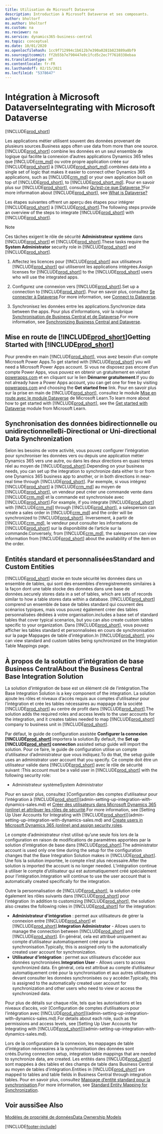 ```yaml
---
title: Utilisation de Microsoft Dataverse
description: Introduction à Microsoft Dataverse et ses composants.
author: bholtorf
ms.author: bholtorf
ms.custom: na
ms.reviewer: na
ms.service: dynamics365-business-central
ms.topic: conceptual
ms.date: 10/01/2020
ms.openlocfilehash: 1cc9f712994c1b612b7e390a0281b823889a8bf9
ms.sourcegitcommit: ff2b55b7e790447e0c1fcd5c2ec7f7610338ebaa
ms.translationtype: HT
ms.contentlocale: fr-FR
ms.lasthandoff: 02/15/2021
ms.locfileid: "5378647"
---
```

# <a name="integrating-with-microsoft-dataverse"></a><span data-ttu-id="f2c8b-103">Intégration à Microsoft Dataverse</span><span class="sxs-lookup"><span data-stu-id="f2c8b-103">Integrating with Microsoft Dataverse</span></span>
[!INCLUDE[prod_short](includes/cc_data_platform_banner.md)]

<span data-ttu-id="f2c8b-104">Les applications métier utilisent souvent des données provenant de plusieurs sources.</span><span class="sxs-lookup"><span data-stu-id="f2c8b-104">Business apps often use data from more than one source.</span></span> [!INCLUDE[prod_short](includes/cds_long_md.md)] <span data-ttu-id="f2c8b-105">combine les données en un seul ensemble de logique qui facilite la connexion d’autres applications Dynamics 365 telles que [!INCLUDE[crm_md](includes/crm_md.md)] ou votre propre application créée sur [!INCLUDE[prod_short](includes/cds_long_md.md)] à [!INCLUDE[prod_short_md](includes/prod_short.md)].</span><span class="sxs-lookup"><span data-stu-id="f2c8b-105">combines data into a single set of logic that makes it easier to connect other Dynamics 365 applications, such as [!INCLUDE[crm_md](includes/crm_md.md)] or your own application built on top of [!INCLUDE[prod_short](includes/cds_long_md.md)], to [!INCLUDE[prod_short_md](includes/prod_short.md)].</span></span> <span data-ttu-id="f2c8b-106">Pour en savoir plus sur [!INCLUDE[prod_short](includes/cds_long_md.md)], consultez [Qu’est-ce que Dataverse ?](https://docs.microsoft.com/powerapps/maker/common-data-service/data-platform-intro)</span><span class="sxs-lookup"><span data-stu-id="f2c8b-106">For more information about [!INCLUDE[prod_short](includes/cds_long_md.md)], see [What is Dataverse?](https://docs.microsoft.com/powerapps/maker/common-data-service/data-platform-intro)</span></span>

<span data-ttu-id="f2c8b-107">Les étapes suivantes offrent un aperçu des étapes pour intégrer [!INCLUDE[prod_short](includes/cds_long_md.md)] à [!INCLUDE[prod_short](includes/prod_short.md)].</span><span class="sxs-lookup"><span data-stu-id="f2c8b-107">The following steps provide an overview of the steps to integrate [!INCLUDE[prod_short](includes/cds_long_md.md)] with [!INCLUDE[prod_short](includes/prod_short.md)].</span></span>

> [!Note]  
> <span data-ttu-id="f2c8b-108">Ces tâches exigent le rôle de sécurité **Administrateur système** dans [!INCLUDE[prod_short](includes/cds_long_md.md)] et [!INCLUDE[prod_short](includes/prod_short.md)].</span><span class="sxs-lookup"><span data-stu-id="f2c8b-108">These tasks require the **System Administrator** security role in [!INCLUDE[prod_short](includes/cds_long_md.md)] and [!INCLUDE[prod_short](includes/prod_short.md)].</span></span>  

1. <span data-ttu-id="f2c8b-109">Affectez les licences pour [!INCLUDE[prod_short](includes/cds_long_md.md)] aux utilisateurs [!INCLUDE[prod_short](includes/prod_short.md)] qui utiliseront les applications intégrées.</span><span class="sxs-lookup"><span data-stu-id="f2c8b-109">Assign licenses for [!INCLUDE[prod_short](includes/cds_long_md.md)] to the [!INCLUDE[prod_short](includes/prod_short.md)] users who will use the integrated apps.</span></span>

2. <span data-ttu-id="f2c8b-110">Configurez une connexion vers [!INCLUDE[prod_short](includes/cds_long_md.md)].</span><span class="sxs-lookup"><span data-stu-id="f2c8b-110">Set up a connection to [!INCLUDE[prod_short](includes/cds_long_md.md)].</span></span> <span data-ttu-id="f2c8b-111">Pour en savoir plus, consultez [Se connecter à Dataverse](admin-how-to-set-up-a-dynamics-crm-connection.md).</span><span class="sxs-lookup"><span data-stu-id="f2c8b-111">For more information, see [Connect to Dataverse](admin-how-to-set-up-a-dynamics-crm-connection.md).</span></span>  

3. <span data-ttu-id="f2c8b-112">Synchronisez les données entre les applications.</span><span class="sxs-lookup"><span data-stu-id="f2c8b-112">Synchronize data between the apps.</span></span> <span data-ttu-id="f2c8b-113">Pour plus d’informations, voir la rubrique [Synchronisation de Business Central et de Dataverse](admin-synchronizing-business-central-and-sales.md).</span><span class="sxs-lookup"><span data-stu-id="f2c8b-113">For more information, see [Synchronizing Business Central and Dataverse](admin-synchronizing-business-central-and-sales.md).</span></span> 

## <a name="getting-started-with-prod_short"></a><span data-ttu-id="f2c8b-114">Mise en route de [!INCLUDE[prod_short](includes/cds_long_md.md)]</span><span class="sxs-lookup"><span data-stu-id="f2c8b-114">Getting Started with [!INCLUDE[prod_short](includes/cds_long_md.md)]</span></span>
<span data-ttu-id="f2c8b-115">Pour prendre en main [!INCLUDE[prod_short](includes/cds_long_md.md)], vous avez besoin d’un compte Microsoft Power Apps.</span><span class="sxs-lookup"><span data-stu-id="f2c8b-115">To get started with [!INCLUDE[prod_short](includes/cds_long_md.md)] you will need a Microsoft Power Apps account.</span></span> <span data-ttu-id="f2c8b-116">Si vous ne disposez pas encore d’un compte Power Apps, vous pouvez en obtenir un gratuitement en visitant [powerapps.com](https://make.powerapps.com/?utm_source=padocs&utm_medium=linkinadoc&utm_campaign=referralsfromdoc) et en cliquant sur le lien **Démarrer gratuitement**.</span><span class="sxs-lookup"><span data-stu-id="f2c8b-116">If you do not already have a Power Apps account, you can get one for free by visiting [powerapps.com](https://make.powerapps.com/?utm_source=padocs&utm_medium=linkinadoc&utm_campaign=referralsfromdoc) and choosing the **Get started free** link.</span></span> <span data-ttu-id="f2c8b-117">Pour en savoir plus sur la prise en main de [!INCLUDE[prod_short](includes/cds_long_md.md)], consultez le module [Mise en route avec le module Dataverse](https://docs.microsoft.com/learn/modules/get-started-with-powerapps-common-data-service/) de Microsoft Learn.</span><span class="sxs-lookup"><span data-stu-id="f2c8b-117">To learn more about how to get started with [!INCLUDE[prod_short](includes/cds_long_md.md)], see the [Get started with Dataverse](https://docs.microsoft.com/learn/modules/get-started-with-powerapps-common-data-service/) module from Microsoft Learn.</span></span>

## <a name="bi-directional-or-uni-directional-data-synchronization"></a><span data-ttu-id="f2c8b-118">Synchronisation des données bidirectionnelle ou unidirectionnelle</span><span class="sxs-lookup"><span data-stu-id="f2c8b-118">Bi-Directional or Uni-directional Data Synchronization</span></span>
<span data-ttu-id="f2c8b-119">Selon les besoins de votre activité, vous pouvez configurer l’intégration pour synchroniser les données vers ou depuis une application métier Dynamics 365 vers une autre, ou dans les deux directions en quasi temps réel au moyen de [!INCLUDE[prod_short](includes/cds_long_md.md)].</span><span class="sxs-lookup"><span data-stu-id="f2c8b-119">Depending on your business needs, you can set up the integration to synchronize data either to or from one Dynamics 365 business app to another, or in both directions in near-real time through [!INCLUDE[prod_short](includes/cds_long_md.md)].</span></span> <span data-ttu-id="f2c8b-120">Par exemple, si vous intégrez [!INCLUDE[prod_short](includes/prod_short.md)] à [!INCLUDE[crm_md](includes/crm_md.md)] au moyen de [!INCLUDE[prod_short](includes/cds_long_md.md)], un vendeur peut créer une commande vente dans [!INCLUDE[crm_md](includes/crm_md.md)] et la commande est synchronisée avec [!INCLUDE[prod_short](includes/prod_short.md)].</span><span class="sxs-lookup"><span data-stu-id="f2c8b-120">For example, if you integrate [!INCLUDE[prod_short](includes/prod_short.md)] with [!INCLUDE[crm_md](includes/crm_md.md)] through [!INCLUDE[prod_short](includes/cds_long_md.md)], a salesperson can create a sales order in [!INCLUDE[crm_md](includes/crm_md.md)] and the order will be synchronized to [!INCLUDE[prod_short](includes/prod_short.md)].</span></span> <span data-ttu-id="f2c8b-121">Inversement, à partir de [!INCLUDE[crm_md](includes/crm_md.md)], le vendeur peut consulter les informations de [!INCLUDE[prod_short](includes/prod_short.md)] sur la disponibilité de l’article sur la commande.</span><span class="sxs-lookup"><span data-stu-id="f2c8b-121">Conversely, from [!INCLUDE[crm_md](includes/crm_md.md)], the salesperson can view information from [!INCLUDE[prod_short](includes/prod_short.md)] about the availability of the item on the order.</span></span> 

## <a name="standard-and-custom-entities"></a><span data-ttu-id="f2c8b-122">Entités standard et personnalisées</span><span class="sxs-lookup"><span data-stu-id="f2c8b-122">Standard and Custom Entities</span></span>
[!INCLUDE[prod_short](includes/cds_long_md.md)] <span data-ttu-id="f2c8b-123">stocke en toute sécurité les données dans un ensemble de tables, qui sont des ensembles d’enregistrements similaires à la façon dont une table stocke des données dans une base de données.</span><span class="sxs-lookup"><span data-stu-id="f2c8b-123">securely stores data in a set of tables, which are sets of records similar to how a table stores data within a database.</span></span> [!INCLUDE[prod_short](includes/cds_long_md.md)] <span data-ttu-id="f2c8b-124">comprend un ensemble de base de tables standard qui couvrent des scénarios typiques, mais vous pouvez également créer des tables personnalisées dédiées à votre organisation.</span><span class="sxs-lookup"><span data-stu-id="f2c8b-124">includes a base set of standard tables that cover typical scenarios, but you can also create custom tables specific to your organization.</span></span> <span data-ttu-id="f2c8b-125">Dans [!INCLUDE[prod_short](includes/prod_short.md)], vous pouvez afficher les tables standard et personnalisées en cours de synchronisation sur la page Mappages de table d’intégration.</span><span class="sxs-lookup"><span data-stu-id="f2c8b-125">In [!INCLUDE[prod_short](includes/prod_short.md)], you can view standard and custom tables being synchronized on the Integration Table Mappings page.</span></span>

## <a name="about-the-business-central-base-integration-solution"></a><span data-ttu-id="f2c8b-126">À propos de la solution d’intégration de base Business Central</span><span class="sxs-lookup"><span data-stu-id="f2c8b-126">About the Business Central Base Integration Solution</span></span>

<span data-ttu-id="f2c8b-127">La solution d’intégration de base est un élément clé de l’intégration.</span><span class="sxs-lookup"><span data-stu-id="f2c8b-127">The Base Integration Solution is a key component of the integration.</span></span> <span data-ttu-id="f2c8b-128">La solution ajoute les rôles et niveaux d’accès requis aux comptes d’utilisateur pour l’intégration et crée les tables nécessaires au mappage de la société [!INCLUDE[prod_short](includes/prod_short.md)] au centre de profit dans [!INCLUDE[prod_short](includes/cds_long_md.md)].</span><span class="sxs-lookup"><span data-stu-id="f2c8b-128">The solution adds the required roles and access levels to the user accounts for the integration, and it creates tables needed to map [!INCLUDE[prod_short](includes/prod_short.md)] company to business unit in [!INCLUDE[prod_short](includes/cds_long_md.md)].</span></span> 

<span data-ttu-id="f2c8b-129">Par défaut, le guide de configuration assistée **Configurer la connexion [!INCLUDE[prod_short](includes/cds_long_md.md)]** importera la solution.</span><span class="sxs-lookup"><span data-stu-id="f2c8b-129">By default, the **Set up [!INCLUDE[prod_short](includes/cds_long_md.md)] connection** assisted setup guide will import the solution.</span></span> <span data-ttu-id="f2c8b-130">Pour ce faire, le guide de configuration utilise un compte d’utilisateur d’administrateur que vous indiquez.</span><span class="sxs-lookup"><span data-stu-id="f2c8b-130">To do that, the setup guide uses an administrator user account that you specify.</span></span> <span data-ttu-id="f2c8b-131">Ce compte doit être un utilisateur valide dans [!INCLUDE[prod_short](includes/cds_long_md.md)] avec le rôle de sécurité suivant :</span><span class="sxs-lookup"><span data-stu-id="f2c8b-131">This account must be a valid user in [!INCLUDE[prod_short](includes/cds_long_md.md)] with the following security role:</span></span>

* <span data-ttu-id="f2c8b-132">Administrateur système</span><span class="sxs-lookup"><span data-stu-id="f2c8b-132">System Administrator</span></span>  

<span data-ttu-id="f2c8b-133">Pour en savoir plus, consultez [Configuration des comptes d’utilisateur pour l’intégration à [!INCLUDE[prod_short](includes/cds_long_md.md)]](admin-setting-up-integration-with-dynamics-sales.md) et [Créer des utilisateurs dans Microsoft Dynamics 365 (online) et attribuer les rôles de sécurité](/dynamics365/customer-engagement/admin/create-users-assign-online-security-roles).</span><span class="sxs-lookup"><span data-stu-id="f2c8b-133">For more information, see [Setting Up User Accounts for Integrating with [!INCLUDE[prod_short](includes/cds_long_md.md)]](admin-setting-up-integration-with-dynamics-sales.md) and [Create users in Microsoft Dynamics 365 (online) and assign security roles](/dynamics365/customer-engagement/admin/create-users-assign-online-security-roles).</span></span> 

<span data-ttu-id="f2c8b-134">Le compte d’administrateur n’est utilisé qu’une seule fois lors de la configuration en raison de modifications de paramètres apportées par la solution d’intégration de base dans [!INCLUDE[prod_short](includes/cds_long_md.md)].</span><span class="sxs-lookup"><span data-stu-id="f2c8b-134">The administrator account is used only one time during the setup for the configuration changes that the Base Integration Solution makes in [!INCLUDE[prod_short](includes/cds_long_md.md)].</span></span> <span data-ttu-id="f2c8b-135">Une fois la solution importée, le compte n’est plus nécessaire.</span><span class="sxs-lookup"><span data-stu-id="f2c8b-135">After the solution is imported the account is no longer needed.</span></span> <span data-ttu-id="f2c8b-136">L’intégration continue à utiliser le compte d’utilisateur qui est automatiquement créé spécialement pour l’intégration.</span><span class="sxs-lookup"><span data-stu-id="f2c8b-136">Integration will continue to use the user account that is automatically created specifically for the integration.</span></span>

<span data-ttu-id="f2c8b-137">Outre la personnalisation de [!INCLUDE[prod_short](includes/cds_long_md.md)], la solution crée également les rôles suivants dans [!INCLUDE[prod_short](includes/cds_long_md.md)] pour l’intégration :</span><span class="sxs-lookup"><span data-stu-id="f2c8b-137">In addition to customizing [!INCLUDE[prod_short](includes/cds_long_md.md)], the solution also creates the following roles in [!INCLUDE[prod_short](includes/cds_long_md.md)] for the integration:</span></span>

* <span data-ttu-id="f2c8b-138">**Administrateur d’intégration** : permet aux utilisateurs de gérer la connexion entre [!INCLUDE[prod_short](includes/prod_short.md)] et [!INCLUDE[prod_short](includes/cds_long_md.md)].</span><span class="sxs-lookup"><span data-stu-id="f2c8b-138">**Integration Administrator** - Allows users to manage the connection between [!INCLUDE[prod_short](includes/prod_short.md)] and [!INCLUDE[prod_short](includes/cds_long_md.md)].</span></span> <span data-ttu-id="f2c8b-139">En général, cela est attribué uniquement au compte d’utilisateur automatiquement créé pour la synchronisation.</span><span class="sxs-lookup"><span data-stu-id="f2c8b-139">Typically, this is assigned only to the automatically created user account for synchronization.</span></span>  
* <span data-ttu-id="f2c8b-140">**Utilisateur d’intégration** : permet aux utilisateurs d’accéder aux données synchronisées.</span><span class="sxs-lookup"><span data-stu-id="f2c8b-140">**Integration User** - Allows users to access synchronized data.</span></span> <span data-ttu-id="f2c8b-141">En général, cela est attribué au compte d’utilisateur automatiquement créé pour la synchronisation et aux autres utilisateurs devant consulter les données synchronisées ou y accéder.</span><span class="sxs-lookup"><span data-stu-id="f2c8b-141">Typically, this is assigned to the automatically created user account for synchronization and other users who need to view or access the synchronized data.</span></span>

<span data-ttu-id="f2c8b-142">Pour plus de détails sur chaque rôle, tels que les autorisations et les niveaux d’accès, voir [Configuration de comptes d’utilisateurs pour l’intégration avec [!INCLUDE[prod_short](includes/cds_long_md.md)]](admin-setting-up-integration-with-dynamics-sales.md).</span><span class="sxs-lookup"><span data-stu-id="f2c8b-142">For details about each role, such as the permissions and access levels, see [Setting Up User Accounts for Integrating with [!INCLUDE[prod_short](includes/cds_long_md.md)]](admin-setting-up-integration-with-dynamics-sales.md).</span></span>

<span data-ttu-id="f2c8b-143">Lors de la configuration de la connexion, les mappages de table d’intégration nécessaires à la synchronisation des données sont créés.</span><span class="sxs-lookup"><span data-stu-id="f2c8b-143">During connection setup, integration table mappings that are needed to synchronize data, are created.</span></span> <span data-ttu-id="f2c8b-144">Les entités dans [!INCLUDE[prod_short](includes/cds_long_md.md)] sont mappées à des tables et des champs de table dans Business Central au moyen de tables d’intégration.</span><span class="sxs-lookup"><span data-stu-id="f2c8b-144">Entities in [!INCLUDE[prod_short](includes/cds_long_md.md)] are mapped to tables and table fields in Business Central through integration tables.</span></span> <span data-ttu-id="f2c8b-145">Pour en savoir plus, consultez [Mappage d’entité standard pour la synchronisation](admin-synchronizing-business-central-and-sales.md#standard-table-mapping-for-synchronization).</span><span class="sxs-lookup"><span data-stu-id="f2c8b-145">For more information, see [Standard Entity Mapping for Synchronization](admin-synchronizing-business-central-and-sales.md#standard-table-mapping-for-synchronization).</span></span>

## <a name="see-also"></a><span data-ttu-id="f2c8b-146">Voir aussi</span><span class="sxs-lookup"><span data-stu-id="f2c8b-146">See Also</span></span>
[<span data-ttu-id="f2c8b-147">Modèles de propriété de données</span><span class="sxs-lookup"><span data-stu-id="f2c8b-147">Data Ownership Models</span></span>](admin-cds-company-concept.md)  
<!--needs to be removed as this is moved to dev-itpro docs[Walkthrough: Customizing an Integration with Dataverse](\dynamics365\business-central\dev-itpro\administration\administration-custom-cds-integration) -->





[!INCLUDE[footer-include](includes/footer-banner.md)]